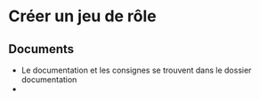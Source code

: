 # Créer un jeu de rôle


## Documents
* Le documentation et les consignes se trouvent dans le dossier documentation
* 
